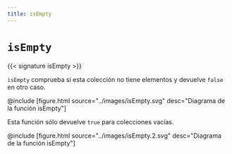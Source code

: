 ```yaml
---
title: isEmpty
---
```


# `isEmpty`

{{< signature isEmpty >}}

`isEmpty` comprueba si esta colección no tiene elementos y devuelve `false` en otro caso.

@include [figure.html source="../images/isEmpty.svg" desc="Diagrama de la función isEmpty"]

Esta función sólo devuelve `true` para colecciones vacías.

@include [figure.html source="../images/isEmpty.2.svg" desc="Diagrama de la función isEmpty"]
